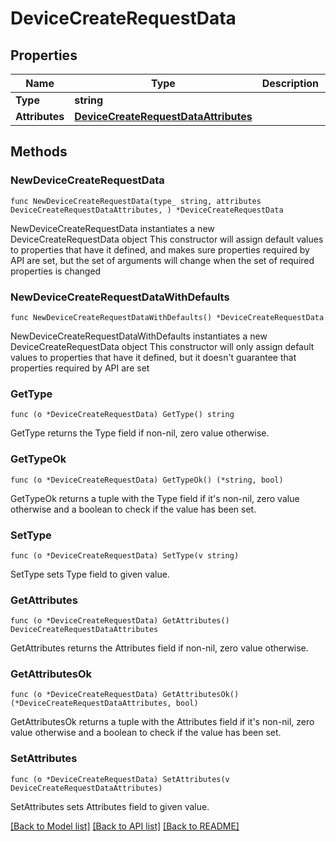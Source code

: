 # DeviceCreateRequestData

## Properties

Name | Type | Description | Notes
------------ | ------------- | ------------- | -------------
**Type** | **string** |  | 
**Attributes** | [**DeviceCreateRequestDataAttributes**](DeviceCreateRequestDataAttributes.md) |  | 

## Methods

### NewDeviceCreateRequestData

`func NewDeviceCreateRequestData(type_ string, attributes DeviceCreateRequestDataAttributes, ) *DeviceCreateRequestData`

NewDeviceCreateRequestData instantiates a new DeviceCreateRequestData object
This constructor will assign default values to properties that have it defined,
and makes sure properties required by API are set, but the set of arguments
will change when the set of required properties is changed

### NewDeviceCreateRequestDataWithDefaults

`func NewDeviceCreateRequestDataWithDefaults() *DeviceCreateRequestData`

NewDeviceCreateRequestDataWithDefaults instantiates a new DeviceCreateRequestData object
This constructor will only assign default values to properties that have it defined,
but it doesn't guarantee that properties required by API are set

### GetType

`func (o *DeviceCreateRequestData) GetType() string`

GetType returns the Type field if non-nil, zero value otherwise.

### GetTypeOk

`func (o *DeviceCreateRequestData) GetTypeOk() (*string, bool)`

GetTypeOk returns a tuple with the Type field if it's non-nil, zero value otherwise
and a boolean to check if the value has been set.

### SetType

`func (o *DeviceCreateRequestData) SetType(v string)`

SetType sets Type field to given value.


### GetAttributes

`func (o *DeviceCreateRequestData) GetAttributes() DeviceCreateRequestDataAttributes`

GetAttributes returns the Attributes field if non-nil, zero value otherwise.

### GetAttributesOk

`func (o *DeviceCreateRequestData) GetAttributesOk() (*DeviceCreateRequestDataAttributes, bool)`

GetAttributesOk returns a tuple with the Attributes field if it's non-nil, zero value otherwise
and a boolean to check if the value has been set.

### SetAttributes

`func (o *DeviceCreateRequestData) SetAttributes(v DeviceCreateRequestDataAttributes)`

SetAttributes sets Attributes field to given value.



[[Back to Model list]](../README.md#documentation-for-models) [[Back to API list]](../README.md#documentation-for-api-endpoints) [[Back to README]](../README.md)


